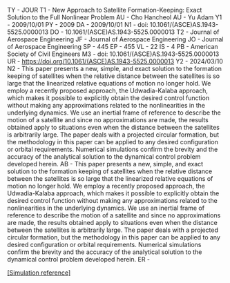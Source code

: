 
TY  - JOUR
T1  - New Approach to Satellite Formation-Keeping: Exact Solution to the Full Nonlinear Problem
AU  - Cho Hancheol
AU  - Yu Adam
Y1  - 2009/10/01
PY  - 2009
DA  - 2009/10/01
N1  - doi: 10.1061/(ASCE)AS.1943-5525.0000013
DO  - 10.1061/(ASCE)AS.1943-5525.0000013
T2  - Journal of Aerospace Engineering
JF  - Journal of Aerospace Engineering
JO  - Journal of Aerospace Engineering
SP  - 445
EP  - 455
VL  - 22
IS  - 4
PB  - American Society of Civil Engineers
M3  - doi: 10.1061/(ASCE)AS.1943-5525.0000013
UR  - https://doi.org/10.1061/(ASCE)AS.1943-5525.0000013
Y2  - 2024/03/10
N2  - This paper presents a new, simple, and exact solution to the formation keeping of satellites when the relative distance between the satellites is so large that the linearized relative equations of motion no longer hold. We employ a recently proposed approach, the Udwadia-Kalaba approach, which makes it possible to explicitly obtain the desired control function without making any approximations related to the nonlinearities in the underlying dynamics. We use an inertial frame of reference to describe the motion of a satellite and since no approximations are made, the results obtained apply to situations even when the distance between the satellites is arbitrarily large. The paper deals with a projected circular formation, but the methodology in this paper can be applied to any desired configuration or orbital requirements. Numerical simulations confirm the brevity and the accuracy of the analytical solution to the dynamical control problem developed herein.
AB  - This paper presents a new, simple, and exact solution to the formation keeping of satellites when the relative distance between the satellites is so large that the linearized relative equations of motion no longer hold. We employ a recently proposed approach, the Udwadia-Kalaba approach, which makes it possible to explicitly obtain the desired control function without making any approximations related to the nonlinearities in the underlying dynamics. We use an inertial frame of reference to describe the motion of a satellite and since no approximations are made, the results obtained apply to situations even when the distance between the satellites is arbitrarily large. The paper deals with a projected circular formation, but the methodology in this paper can be applied to any desired configuration or orbital requirements. Numerical simulations confirm the brevity and the accuracy of the analytical solution to the dynamical control problem developed herein.
ER  - 

[[Simulation reference]](https://ascelibrary.org/doi/10.1061/%28ASCE%29AS.1943-5525.0000013)
